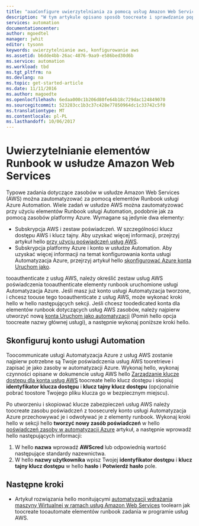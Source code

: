 ```yaml
---
title: "aaaConfigure uwierzytelniania za pomocą usług Amazon Web Services | Dokumentacja firmy Microsoft"
description: "W tym artykule opisano sposób toocreate i sprawdzanie poprawności poświadczeń usług AWS dla elementów runbook w automatyzacji Azure zarządzanie zasobami usług AWS."
services: automation
documentationcenter: 
author: mgoedtel
manager: jwhit
editor: tysonn
keywords: uwierzytelnianie aws, konfigurowanie aws
ms.assetid: b6dde4bb-26ac-4876-9aa9-e586bed30d6b
ms.service: automation
ms.workload: tbd
ms.tgt_pltfrm: na
ms.devlang: na
ms.topic: get-started-article
ms.date: 11/11/2016
ms.author: magoedte
ms.openlocfilehash: 6edaa000c1b206d80fe64b18c729dac124849070
ms.sourcegitcommit: 523283cc1b3c37c428e77850964dc1c33742c5f0
ms.translationtype: MT
ms.contentlocale: pl-PL
ms.lasthandoff: 10/06/2017
---
```

# <a name="authenticate-runbooks-with-amazon-web-services"></a>Uwierzytelnianie elementów Runbook w usłudze Amazon Web Services
Typowe zadania dotyczące zasobów w usłudze Amazon Web Services (AWS) można zautomatyzować za pomocą elementów Runbook usługi Azure Automation.  Wiele zadań w usłudze AWS można zautomatyzować przy użyciu elementów Runbook usługi Automation, podobnie jak za pomocą zasobów platformy Azure.  Wymagane są jedynie dwa elementy:

* Subskrypcja AWS i zestaw poświadczeń.  W szczególności klucz dostępu AWS i klucz tajny.  Aby uzyskać więcej informacji, przejrzyj artykuł hello [przy użyciu poświadczeń usług AWS](http://docs.aws.amazon.com/powershell/latest/userguide/specifying-your-aws-credentials.html).
* Subskrypcja platformy Azure i konto w usłudze Automation.  Aby uzyskać więcej informacji na temat konfigurowania konta usługi Automatyzacja Azure, przejrzyj artykuł hello [skonfigurować Azure konta Uruchom jako](automation-sec-configure-azure-runas-account.md).  

tooauthenticate z usług AWS, należy określić zestaw usług AWS poświadczenia tooauthenticate elementy runbook uruchomione usługi Automatyzacja Azure. Jeśli masz już konto usługi Automatyzacja tworzone, i chcesz toouse tego tooauthenticate z usług AWS, może wykonać kroki hello w hello następujących sekcji.  Jeśli chcesz toodedicated konta dla elementów runbook dotyczących usług AWS zasobów, należy najpierw utworzyć nową [konta Uruchom jako automatyzacji](automation-sec-configure-azure-runas-account.md) (Pomiń hello opcja toocreate nazwy głównej usługi), a następnie wykonaj poniższe kroki hello.

## <a name="configure-automation-account"></a>Skonfiguruj konto usługi Automation
Toocommunicate usługi Automatyzacja Azure z usług AWS zostanie najpierw potrzebne są Twoje poświadczenia usług AWS tooretrieve i zapisać je jako zasoby w automatyzacji Azure.  Wykonaj hello, wykonaj czynności opisane w dokumencie usług AWS hello [Zarządzanie klucze dostępu dla konta usług AWS](http://docs.aws.amazon.com/general/latest/gr/managing-aws-access-keys.html) toocreate hello klucz dostępu i skopiuj **identyfikator klucza dostępu** i **klucz tajny klucz dostępu** (opcjonalnie pobrać toostore Twojego pliku klucza go w bezpiecznym miejscu).

Po utworzeniu i skopiować klucze zabezpieczeń usług AWS należy toocreate zasobu poświadczeń z toosecurely konto usługi Automatyzacja Azure przechowywać je i odwoływać je z elementy runbook.  Wykonaj kroki hello w sekcji hello **tworzyć nowy zasób poświadczeń** w hello [poświadczeń zasoby w automatyzacji Azure](automation-credentials.md) artykuł, a następnie wprowadź hello następujących informacji:

1. W hello **nazwa** wprowadź **AWScred** lub odpowiednią wartość następujące standardy nazewnictwa.  
2. W hello **nazwy użytkownika** wpisz Twojej **identyfikator dostępu** i **klucz tajny klucz dostępu** w hello **hasło** i **Potwierdź hasło** pole.   

## <a name="next-steps"></a>Następne kroki
* Artykuł rozwiązania hello monitującymi [automatyzacji wdrażania maszyny Wirtualnej w ramach usług Amazon Web Services](automation-scenario-aws-deployment.md) toolearn jak toocreate tooautomate elementów runbook zadania w programie usług AWS.

